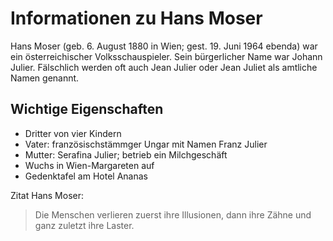 # Informationen zu Hans Moser

Hans Moser (geb. 6. August 1880 in Wien; gest. 19. Juni 1964 ebenda)
war ein österreichischer Volksschauspieler. Sein bürgerlicher Name war 
Johann Julier. Fälschlich werden oft auch Jean Julier oder Jean Juliet
als amtliche Namen genannt.

## Wichtige Eigenschaften

* Dritter von vier Kindern
* Vater: französischstämmger Ungar mit Namen Franz Julier
* Mutter: Serafina Julier; betrieb ein Milchgeschäft
* Wuchs in Wien-Margareten auf
* Gedenktafel am Hotel Ananas

Zitat Hans Moser:
> Die Menschen verlieren zuerst 
> ihre Illusionen, dann ihre Zähne
> und ganz zuletzt ihre Laster.


